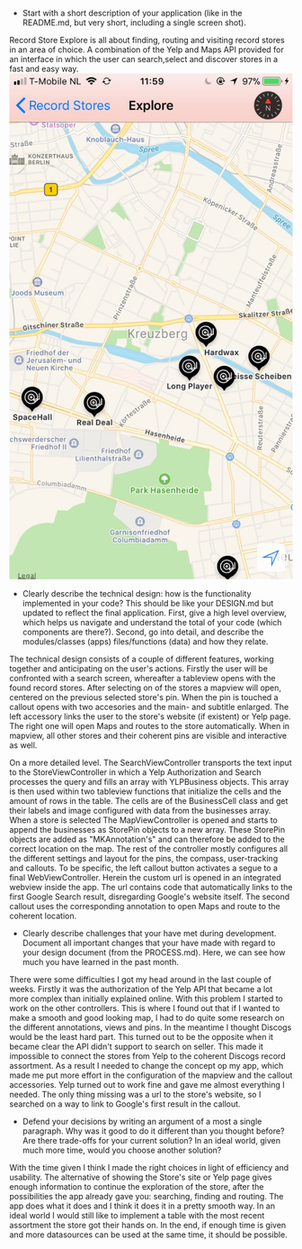 - Start with a short description of your application (like in the README.md, but very short, including a single screen shot).

Record Store Explore is all about finding, routing and visiting record stores in an area of choice. A combination of the Yelp and Maps API provided for an interface in which the user can search,select and discover stores in a fast and easy way.
![Alt text](https://raw.githubusercontent.com/Jungocroco/FinalProject/master/doc/IMG_5097.jpg)

- Clearly describe the technical design: how is the functionality implemented in your code? This should be like your DESIGN.md but updated to reflect the final application. First, give a high level overview, which helps us navigate and understand the total of your code (which components are there?). Second, go into detail, and describe the modules/classes (apps) files/functions (data) and how they relate.

The technical design consists of a couple of different features, working together and anticipating on the user's actions. Firstly the user will be confronted with a search screen, whereafter a tableview opens with the found record stores. After selecting on of the stores a mapview will open, centered on the previous selected store's pin. When the pin is touched a callout opens with two accesories and the main- and subtitle enlarged. The left accessory links the user to the store's website (if existent) or Yelp page. The right one will open Maps and routes to the store automatically. When in mapview, all other stores and their coherent pins are visible and interactive as well.

On a more detailed level. The SearchViewController transports the text input to the StoreViewController in which a Yelp Authorization and Search processes the query and fills an array with YLPBusiness objects. This array is then used within two tableview functions that initialize the cells and the amount of rows in the table. The cells are of the BusinessCell class and get their labels and image configured with data from the businesses array. When a store is selected The MapViewController is opened and starts to append the businesses as StorePin objects to a new array. These StorePin objects are added as "MKAnnotation's" and can therefore be added to the correct location on the map. The rest of the controller mostly configures all the different settings and layout for the pins, the compass, user-tracking and callouts. To be specific, the left callout button activates a segue to a final WebViewController. Herein the custom url is opened in an integrated webview inside the app. The url contains code that automatically links to the first Google Search result, disregarding Google's website itself. The second callout uses the corresponding annotation to open Maps and route to the coherent location.

- Clearly describe challenges that your have met during development. Document all important changes that your have made with regard to your design document (from the PROCESS.md). Here, we can see how much you have learned in the past month.

There were some difficulties I got my head around in the last couple of weeks. Firstly it was the authorization of the Yelp API that became a lot more complex than initially explained online. With this problem I started to work on the other controllers. This is where I found out that if I wanted to make a smooth and good looking map, I had to do quite some research on the different annotations, views and pins. In the meantime I thought Discogs would be the least hard part. This turned out to be the opposite when it became clear the API didn't support to search on seller. This made it impossible to connect the stores from Yelp to the coherent Discogs record assortment. As a result I needed to change the concept op my app, which made me put more effort in the configuration of the mapview and the callout accessories. Yelp turned out to work fine and gave me almost everything I needed. The only thing missing was a url to the store's website, so I searched on a way to link to Google's first result in the callout.


- Defend your decisions by writing an argument of a most a single paragraph. Why was it good to do it different than you thought before? Are there trade-offs for your current solution? In an ideal world, given much more time, would you choose another solution?

With the time given I think I made the right choices in light of efficiency and usability. The alternative of showing the Store's site or Yelp page gives enough information to continue the exploration of the store, after the possibilities the app already gave you: searching, finding and routing. The app does what it does and I think it does it in a pretty smooth way. In an ideal world I would still like to implement a table with the most recent assortment the store got their hands on. In the end, if enough time is given and more datasources can be used at the same time, it should be possible.
